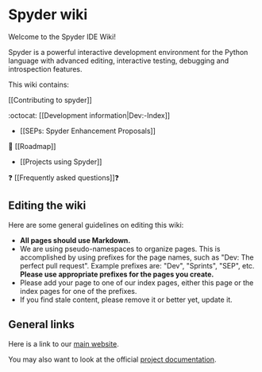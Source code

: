# Spyder wiki

Welcome to the Spyder IDE Wiki!

Spyder is a powerful interactive development environment for the Python language with advanced editing, interactive testing, debugging and introspection features.

This wiki contains:

[[Contributing to spyder]]

:octocat: [[Development information|Dev:-Index]]

* [[SEPs: Spyder Enhancement Proposals]]

:crystal_ball: [[Roadmap]]

* [[Projects using Spyder]]

:question: [[Frequently asked questions]]:question:

## Editing the wiki

Here are some general guidelines on editing this wiki:

* **All pages should use Markdown.**
* We are using pseudo-namespaces to organize pages.  This is accomplished by using prefixes for the page names, such as "Dev: The perfect pull request". Example prefixes are: "Dev", "Sprints", "SEP", etc. **Please use appropriate prefixes for the pages you create.**
* Please add your page to one of our index pages, either this page or the index pages for one of the prefixes.
* If you find stale content, please remove it or better yet, update it.

## General links

Here is a link to our [main website](http://spyder-ide.org).

You may also want to look at the official [project documentation](https://pythonhosted.org/spyder/).